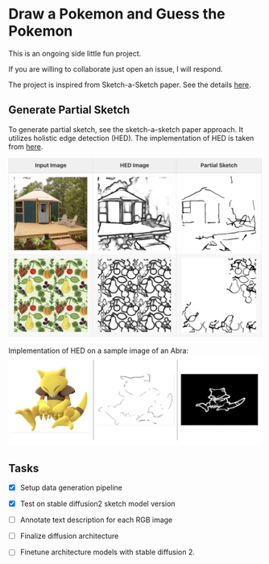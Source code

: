 # Draw a Pokemon and Guess the Pokemon
This is an ongoing side little fun project.

If you are willing to collaborate just open an issue, I will respond.

The project is inspired from Sketch-a-Sketch paper. See the details [here](https://vsanimator.github.io/sketchasketch/).


## Generate Partial Sketch 

To generate partial sketch, see the sketch-a-sketch paper approach. It utilizes holistic edge detection (HED). The implementation of HED is taken from [here](https://github.com/sniklaus/pytorch-hed).

![example HED](./static/example.png)

Implementation of HED on a sample image of an Abra:  
![my_pipeline](./static/data.png)


## Tasks

- [x] Setup data generation pipeline 
- [x] Test on stable diffusion2 sketch model version 
- [ ] Annotate text description for each RGB image
- [ ] Finalize diffusion architecture
- [ ] Finetune architecture models with stable diffusion 2.

